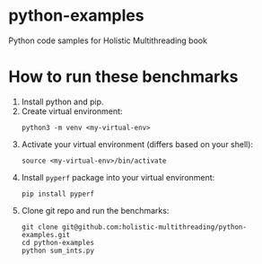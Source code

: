 # python-examples
Python code samples for Holistic Multithreading book

# How to run these benchmarks
1. Install python and pip.
1. Create virtual environment:
    ```shell
    python3 -m venv <my-virtual-env>
    ```
1. Activate your virtual environment (differs based on your shell):
    ```
    source <my-virtual-env>/bin/activate
    ```
1. Install `pyperf` package into your virtual environment:
    ```
    pip install pyperf
    ```
1. Clone git repo and run the benchmarks:
    ```
    git clone git@github.com:holistic-multithreading/python-examples.git
    cd python-examples
    python sum_ints.py
    ```
